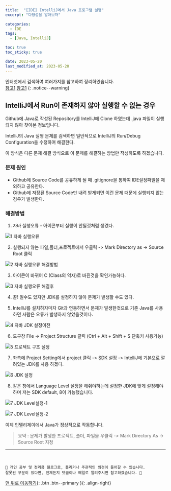 ```yaml
---
title:  "[IDE] IntelliJ에서 Java 프로그램 실행"
excerpt: "다형성을 알아보자"

categories:
  - IDE
tags:
  - [Java, IntelliJ]

toc: true
toc_sticky: true

date: 2023-05-20
last_modified_at: 2023-05-20
---
```


인터넷에서 검색하여 여러가지를 참고하여 정리하였습니다.    
[참고1](https://nesoy.github.io/articles/2018-05/Intellij-Cannot-Run-Main)
[참고1](https://stackoverflow.com/questions/30923909/unable-to-run-java-code-with-intellij-idea)
{: .notice--warning}


## IntelliJ에서 Run이 존재하지 않아 실행할 수 없는 경우

Github에 Java로 작성된 Repository를 IntelliJ에 Clone 하였는데 .java 파일이 실행되지 않아 찾아본 정보입니다.

IntelliJ의 Java 실행 문제를 검색하면 일반적으로 IntelliJ의 Run/Debug Configuration을 수정하여 해결한다. 

이 방식은 다른 문제 해결 방식으로 이 문제를 해결하는 방법만 작성하도록 하겠습니다.

### 문제 원인
- Github에 Source Code를 공유하게 될 때 .gitignore을 통하여 IDE설정파일을 제외하고 공유한다.
- Github에 저장된 Source Code만 내려 받게되면 이런 문제 때문에 실행되지 않는 경우가 발생한다.

### 해결방법 

1. 자바 실행오류 - 아이콘부터 실행이 안될것처럼 생겼다.

  ![1 자바 실행오류](https://github.com/hwet-j/hwet-j.github.io/assets/81364742/4ff4fcb5-44b6-487d-a610-296747afbdc1)

2. 실행되지 않는 파일,폴더,프로젝트에서 우클릭 -> Mark Directory as -> Source Root 클릭

  ![2 자바 실행오류 해결방법](https://github.com/hwet-j/hwet-j.github.io/assets/81364742/3c380c6a-38c2-4759-82b6-e0f015ce8a9b)

3. 아이콘이 바뀌어 C (Class의 약자)로 바뀐것을 확인가능하다.

  ![3 자바 실행오류 해결후](https://github.com/hwet-j/hwet-j.github.io/assets/81364742/de4e8ce3-595f-4755-b3d8-2a09cb0b0720)

4. 끝! 일수도 있지만 JDK를 설정하지 않아 문제가 발생할 수도 있다.

5. IntelliJ를 설치하자마자 Git과 연동하면서 문제가 발생한것으로 기존 Java를 사용하던 사람은 오류가 발생하지 않았을것이다.

  ![4 자바 JDK 설정이전](https://github.com/hwet-j/hwet-j.github.io/assets/81364742/7ff16c87-0b87-442f-b429-83aa801b3609)

6. 도구창 File -> Project Structure 클릭 (Ctrl + Alt + Shift + S 단축키 사용가능)

  ![5 프로젝트 구조 설정](https://github.com/hwet-j/hwet-j.github.io/assets/81364742/65ccc9b4-ba65-448e-a29b-9ee7fc2bd4e4)

7. 좌측에 Project Setting에서 project 클릭 -> SDK 설정 -> IntelliJ에 기본으로 깔려있는 JDK를 사용 하겠다. 

  ![6 JDK 설정](https://github.com/hwet-j/hwet-j.github.io/assets/81364742/18a19186-881c-4ad7-bdb4-67e3b62d4863)

8. 같은 창에서 Language Level 설정을 해줘야하는데 설정한 JDK에 맞게 설정해야하며 저는 SDK default, 8이 가능했습니다.

  ![7  JDK Level설정-1](https://github.com/hwet-j/hwet-j.github.io/assets/81364742/891e387b-c35e-4d9d-ad5b-3a89042b9bed)

  ![7  JDK Level설정-2](https://github.com/hwet-j/hwet-j.github.io/assets/81364742/33fa89f6-536b-4988-b069-0b52f2a3cc9f)

이제 인텔리제이에서 Java가 정상적으로 작동합니다.

> 요약 : 문제가 발생한 프로젝트, 폴더, 파일을 우클릭 -> Mark Directory As -> Source Root 지정 



***
<br>
    
    📢 개인 공부 및 정리용 블로그로, 틀리거나 주관적인 의견이 들어갈 수 있습니다.
    잘못된 부분이 있다면, 언제든지 댓글이나 메일로 알려주시면 참고하겠습니다. 🔔

[맨 위로 이동하기](#){: .btn .btn--primary }{: .align-right}